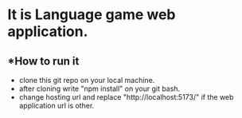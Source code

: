 # It is Language game web application.

## *How to run it
- clone this git repo on your local machine.
- after cloning write "npm install" on your git bash.
- change hosting url and replace "http://localhost:5173/" if the web application url is other.  


